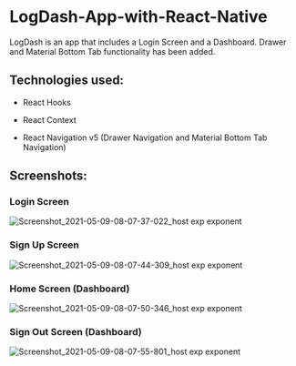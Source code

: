 # LogDash-App-with-React-Native
 LogDash is an app that includes a Login Screen and a Dashboard. Drawer and Material Bottom Tab functionality has been added.
 
 ## Technologies used:
 * React Hooks
  
 * React Context
  
 * React Navigation v5 (Drawer Navigation and Material Bottom Tab Navigation)

## Screenshots:

### Login Screen

![Screenshot_2021-05-09-08-07-37-022_host exp exponent](https://user-images.githubusercontent.com/45497403/117559548-e3075b00-b0a3-11eb-8069-51c43ea8059a.jpg)

### Sign Up Screen

![Screenshot_2021-05-09-08-07-44-309_host exp exponent](https://user-images.githubusercontent.com/45497403/117559564-003c2980-b0a4-11eb-942e-49d98268d8c6.jpg)

### Home Screen (Dashboard)

![Screenshot_2021-05-09-08-07-50-346_host exp exponent](https://user-images.githubusercontent.com/45497403/117559573-19dd7100-b0a4-11eb-89c4-0eb563e4d260.jpg)

### Sign Out Screen (Dashboard)

![Screenshot_2021-05-09-08-07-55-801_host exp exponent](https://user-images.githubusercontent.com/45497403/117559586-2bbf1400-b0a4-11eb-9e8a-ed62e4a18f3a.jpg)
